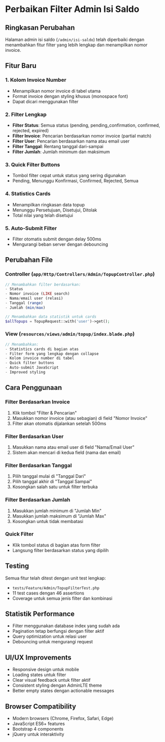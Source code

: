 # Perbaikan Filter Admin Isi Saldo

## Ringkasan Perubahan

Halaman admin isi saldo (`/admin/isi-saldo`) telah diperbaiki dengan menambahkan fitur filter yang lebih lengkap dan menampilkan nomor invoice.

## Fitur Baru

### 1. Kolom Invoice Number
- Menampilkan nomor invoice di tabel utama
- Format invoice dengan styling khusus (monospace font)
- Dapat dicari menggunakan filter

### 2. Filter Lengkap
- **Filter Status**: Semua status (pending, pending_confirmation, confirmed, rejected, expired)
- **Filter Invoice**: Pencarian berdasarkan nomor invoice (partial match)
- **Filter User**: Pencarian berdasarkan nama atau email user
- **Filter Tanggal**: Rentang tanggal dari-sampai
- **Filter Jumlah**: Jumlah minimum dan maksimum

### 3. Quick Filter Buttons
- Tombol filter cepat untuk status yang sering digunakan
- Pending, Menunggu Konfirmasi, Confirmed, Rejected, Semua

### 4. Statistics Cards
- Menampilkan ringkasan data topup
- Menunggu Persetujuan, Disetujui, Ditolak
- Total nilai yang telah disetujui

### 5. Auto-Submit Filter
- Filter otomatis submit dengan delay 500ms
- Mengurangi beban server dengan debouncing

## Perubahan File

### Controller (`app/Http/Controllers/Admin/TopupController.php`)
```php
// Menambahkan filter berdasarkan:
- Status
- Nomor invoice (LIKE search)
- Nama/email user (relasi)
- Tanggal (range)
- Jumlah (min/max)

// Menambahkan data statistik untuk cards
$allTopups = TopupRequest::with('user')->get();
```

### View (`resources/views/admin/topup/index.blade.php`)
```php
// Menambahkan:
- Statistics cards di bagian atas
- Filter form yang lengkap dengan collapse
- Kolom invoice number di tabel
- Quick filter buttons
- Auto-submit JavaScript
- Improved styling
```

## Cara Penggunaan

### Filter Berdasarkan Invoice
1. Klik tombol "Filter & Pencarian"
2. Masukkan nomor invoice (atau sebagian) di field "Nomor Invoice"
3. Filter akan otomatis dijalankan setelah 500ms

### Filter Berdasarkan User
1. Masukkan nama atau email user di field "Nama/Email User"
2. Sistem akan mencari di kedua field (nama dan email)

### Filter Berdasarkan Tanggal
1. Pilih tanggal mulai di "Tanggal Dari"
2. Pilih tanggal akhir di "Tanggal Sampai"
3. Kosongkan salah satu untuk filter terbuka

### Filter Berdasarkan Jumlah
1. Masukkan jumlah minimum di "Jumlah Min"
2. Masukkan jumlah maksimum di "Jumlah Max"
3. Kosongkan untuk tidak membatasi

### Quick Filter
- Klik tombol status di bagian atas form filter
- Langsung filter berdasarkan status yang dipilih

## Testing

Semua fitur telah ditest dengan unit test lengkap:
- `tests/Feature/Admin/TopupFilterTest.php`
- 11 test cases dengan 46 assertions
- Coverage untuk semua jenis filter dan kombinasi

## Statistik Performance

- Filter menggunakan database index yang sudah ada
- Pagination tetap berfungsi dengan filter aktif
- Query optimization untuk relasi user
- Debouncing untuk mengurangi request

## UI/UX Improvements

- Responsive design untuk mobile
- Loading states untuk filter
- Clear visual feedback untuk filter aktif
- Consistent styling dengan AdminLTE theme
- Better empty states dengan actionable messages

## Browser Compatibility

- Modern browsers (Chrome, Firefox, Safari, Edge)
- JavaScript ES6+ features
- Bootstrap 4 components
- jQuery untuk interaktivity
